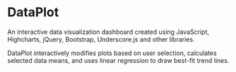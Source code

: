 # DataPlot
An interactive data visualization dashboard created using JavaScript, Highcharts, jQuery, Bootstrap, Underscore.js and other libraries.

DataPlot interactively modifies plots based on user selection, calculates selected data means, and uses linear regression to draw best-fit trend lines.
